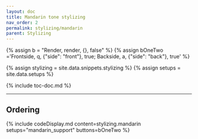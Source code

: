 ```yaml
---
layout: doc
title: Mandarin tone stylizing
nav_order: 2
permalink: stylizing/mandarin
parent: Stylizing
---
```


{% assign b = "Render, render, {}, false" %}
{% assign bOneTwo ='Frontside, q, {"side": "front"}, true; Backside, a, {"side": "back"}, true' %}

{% assign stylizing = site.data.snippets.stylizing %}
{% assign setups = site.data.setups %}

{% include toc-doc.md %}

---
## Ordering

{% include codeDisplay.md content=stylizing.mandarin setups="mandarin_support" buttons=bOneTwo %}
